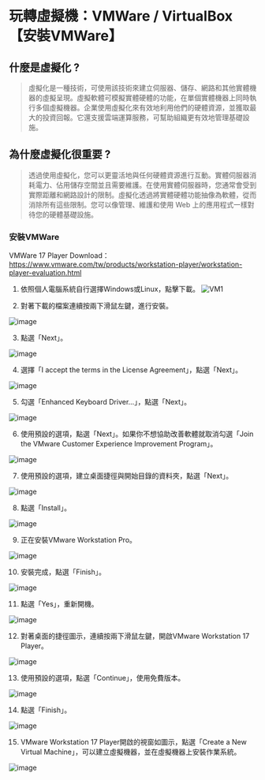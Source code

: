 # 玩轉虛擬機：VMWare / VirtualBox 【安裝VMWare】

## 什麼是虛擬化 ?
>虛擬化是一種技術，可使用該技術來建立伺服器、儲存、網路和其他實體機器的虛擬呈現。虛擬軟體可模擬實體硬體的功能，在單個實體機器上同時執行多個虛擬機器。企業使用虛擬化來有效地利用他們的硬體資源，並獲取最大的投資回報。它還支援雲端運算服務，可幫助組織更有效地管理基礎設施。

## 為什麼虛擬化很重要 ?
>透過使用虛擬化，您可以更靈活地與任何硬體資源進行互動。實體伺服器消耗電力、佔用儲存空間並且需要維護。在使用實體伺服器時，您通常會受到實際距離和網路設計的限制。虛擬化透過將實體硬體功能抽像為軟體，從而消除所有這些限制。您可以像管理、維護和使用 Web 上的應用程式一樣對待您的硬體基礎設施。



### 安裝VMWare
VMWare 17 Player Download：https://www.vmware.com/tw/products/workstation-player/workstation-player-evaluation.html

1. 依照個人電腦系統自行選擇Windows或Linux，點擊下載。
![VM1](https://user-images.githubusercontent.com/126373882/224531515-dc7274a5-cb8d-4209-b67f-20fbe2b58b0f.jpg)

2. 對著下載的檔案連續按兩下滑鼠左鍵，進行安裝。

![image](https://user-images.githubusercontent.com/126373882/224531857-90270ed6-26a4-476d-b757-b5abc2546776.png)

3. 點選「Next」。

![image](https://user-images.githubusercontent.com/126373882/224532757-425440cb-4813-4da7-83e0-e66af2c283e9.png)

4. 選擇「I accept the terms in the License Agreement」，點選「Next」。

![image](https://user-images.githubusercontent.com/126373882/224532771-7a3cb8f0-1d9b-41de-8f94-cda2d5c7a6cf.png)

5. 勾選「Enhanced Keyboard Driver...」，點選「Next」。

![image](https://user-images.githubusercontent.com/126373882/224532790-c82e63ac-f2e7-4f45-9191-851ad9f0a914.png)

6. 使用預設的選項，點選「Next」。如果你不想協助改善軟體就取消勾選「Join the VMware Customer Experience Improvement Program」。

![image](https://user-images.githubusercontent.com/126373882/224532799-4c1cd19d-0959-4117-ae06-bf40c13cfc73.png)

7. 使用預設的選項，建立桌面捷徑與開始目錄的資料夾，點選「Next」。

![image](https://user-images.githubusercontent.com/126373882/224532805-fee890d7-1d93-49a5-9a07-c084a1e351ee.png)

8. 點選「Install」。

![image](https://user-images.githubusercontent.com/126373882/224532813-aa992ac9-eae9-4106-a5cb-bb3af5bf623a.png)

9. 正在安裝VMware Workstation Pro。

![image](https://user-images.githubusercontent.com/126373882/224532821-b5f17c1f-5b10-4c21-8fe7-c0b5478596a3.png)

10. 安裝完成，點選「Finish」。

![image](https://user-images.githubusercontent.com/126373882/224532826-fd5e45c0-1b3c-456d-9170-afd7235e8fe0.png)

11. 點選「Yes」，重新開機。

![image](https://user-images.githubusercontent.com/126373882/224532860-1b3246f9-af2e-4d12-b543-cd6acd7eee2b.png)

12. 對著桌面的捷徑圖示，連續按兩下滑鼠左鍵，開啟VMware Workstation 17 Player。

![image](https://user-images.githubusercontent.com/126373882/224532887-135eac66-1fd8-425f-9dba-1c9a8e09e081.png)

13. 使用預設的選項，點選「Continue」，使用免費版本。

![image](https://user-images.githubusercontent.com/126373882/224532931-e9710959-86b7-4941-906e-e4f2c39ea24e.png)

14. 點選「Finish」。

![image](https://user-images.githubusercontent.com/126373882/224532997-5ce7a45c-f56d-41fb-bd7c-8103b9964444.png)

15. VMware Workstation 17 Player開啟的視窗如圖示，點選「Create a New Virtual Machine」，可以建立虛擬機器，並在虛擬機器上安裝作業系統。

![image](https://user-images.githubusercontent.com/126373882/224533057-97a145fc-c810-48bd-83d3-a16085cdf3e8.png)

